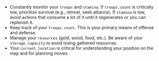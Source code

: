 - Constantly monitor your `troops` and `stamina`. If `troops.count` is critically low, prioritize survival (e.g., retreat, seek alliance). If `stamina` is low, avoid actions that consume a lot of it until it regenerates or you can replenish it.
- Keep track of your `troops.count`. This is your primary means of offense and defense.
- Manage your `resources` (gold, wood, food, etc.). Be aware of your `storage_capacity` to avoid losing gathered resources.
- Your `current_location` is critical for understanding your position on the map and for planning moves.
